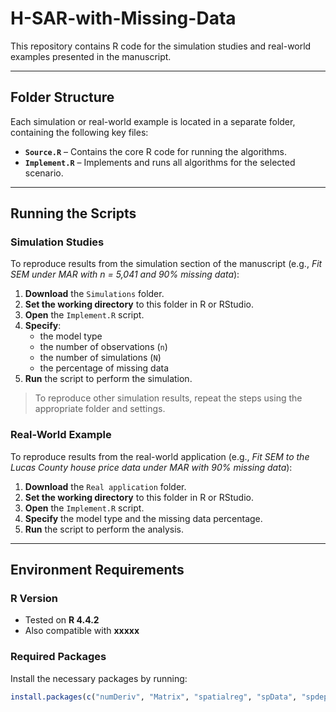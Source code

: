 # H-SAR-with-Missing-Data

This repository contains R code for the simulation studies and real-world examples presented in the manuscript.

---

##  Folder Structure

Each simulation or real-world example is located in a separate folder, containing the following key files:

- **`Source.R`** – Contains the core R code for running the algorithms.  
- **`Implement.R`** – Implements and runs all algorithms for the selected scenario.

---

##  Running the Scripts

### Simulation Studies

To reproduce results from the simulation section of the manuscript (e.g., *Fit SEM under MAR with n = 5,041 and 90% missing data*):

1. **Download** the `Simulations` folder.
2. **Set the working directory** to this folder in R or RStudio.
3. **Open** the `Implement.R` script.
4. **Specify**:
   - the model type  
   - the number of observations (`n`)  
   - the number of simulations (`N`)  
   - the percentage of missing data  
5. **Run** the script to perform the simulation.

> To reproduce other simulation results, repeat the steps using the appropriate folder and settings.


###  Real-World Example

To reproduce results from the real-world application (e.g., *Fit SEM to the Lucas County house price data under MAR with 90% missing data*):

1. **Download** the `Real application` folder.
2. **Set the working directory** to this folder in R or RStudio.
3. **Open** the `Implement.R` script.
4. **Specify** the model type and the missing data percentage.
5. **Run** the script to perform the analysis.


---

## Environment Requirements

###  R Version

- Tested on **R 4.4.2**  
- Also compatible with **xxxxx**

### Required Packages

Install the necessary packages by running:

```r
install.packages(c("numDeriv", "Matrix", "spatialreg", "spData", "spdep", "tictoc", "igraph"))

